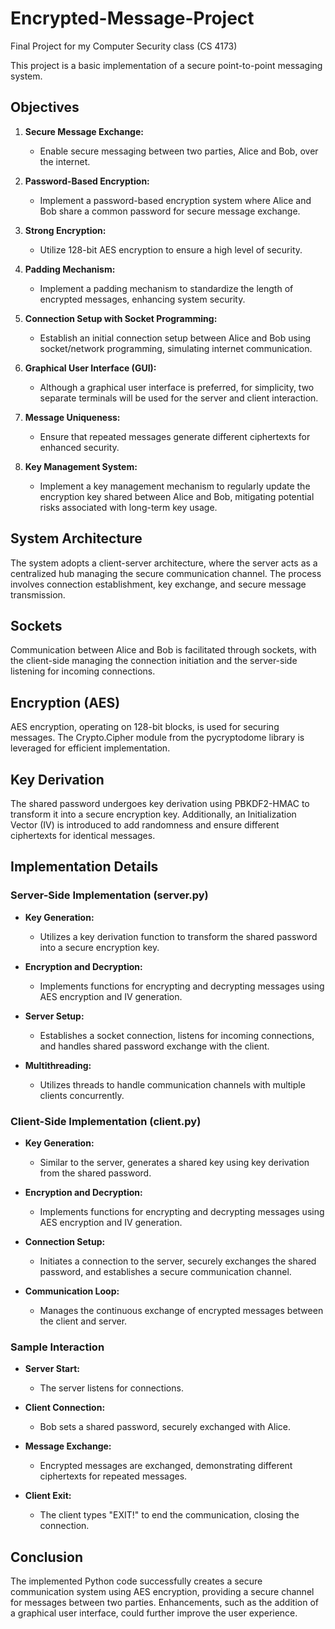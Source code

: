 # Encrypted-Message-Project
Final Project for my Computer Security class (CS 4173)

This project is a basic implementation of a secure point-to-point messaging system. 


## **Objectives**

1. **Secure Message Exchange:**
   - Enable secure messaging between two parties, Alice and Bob, over the internet.

2. **Password-Based Encryption:**
   - Implement a password-based encryption system where Alice and Bob share a common password for secure message exchange.

3. **Strong Encryption:**
   - Utilize 128-bit AES encryption to ensure a high level of security.

4. **Padding Mechanism:**
   - Implement a padding mechanism to standardize the length of encrypted messages, enhancing system security.

5. **Connection Setup with Socket Programming:**
   - Establish an initial connection setup between Alice and Bob using socket/network programming, simulating internet communication.

6. **Graphical User Interface (GUI):**
   - Although a graphical user interface is preferred, for simplicity, two separate terminals will be used for the server and client interaction.

7. **Message Uniqueness:**
   - Ensure that repeated messages generate different ciphertexts for enhanced security.

8. **Key Management System:**
   - Implement a key management mechanism to regularly update the encryption key shared between Alice and Bob, mitigating potential risks associated with long-term key usage.

## **System Architecture**

The system adopts a client-server architecture, where the server acts as a centralized hub managing the secure communication channel. The process involves connection establishment, key exchange, and secure message transmission.

## **Sockets**

Communication between Alice and Bob is facilitated through sockets, with the client-side managing the connection initiation and the server-side listening for incoming connections.

## **Encryption (AES)**

AES encryption, operating on 128-bit blocks, is used for securing messages. The Crypto.Cipher module from the pycryptodome library is leveraged for efficient implementation.

## **Key Derivation**

The shared password undergoes key derivation using PBKDF2-HMAC to transform it into a secure encryption key. Additionally, an Initialization Vector (IV) is introduced to add randomness and ensure different ciphertexts for identical messages.

## **Implementation Details**

### **Server-Side Implementation (server.py)**

- **Key Generation:**
  - Utilizes a key derivation function to transform the shared password into a secure encryption key.

- **Encryption and Decryption:**
  - Implements functions for encrypting and decrypting messages using AES encryption and IV generation.

- **Server Setup:**
  - Establishes a socket connection, listens for incoming connections, and handles shared password exchange with the client.

- **Multithreading:**
  - Utilizes threads to handle communication channels with multiple clients concurrently.

### **Client-Side Implementation (client.py)**

- **Key Generation:**
  - Similar to the server, generates a shared key using key derivation from the shared password.

- **Encryption and Decryption:**
  - Implements functions for encrypting and decrypting messages using AES encryption and IV generation.

- **Connection Setup:**
  - Initiates a connection to the server, securely exchanges the shared password, and establishes a secure communication channel.

- **Communication Loop:**
  - Manages the continuous exchange of encrypted messages between the client and server.

### **Sample Interaction**

- **Server Start:**
  - The server listens for connections.

- **Client Connection:**
  - Bob sets a shared password, securely exchanged with Alice.

- **Message Exchange:**
  - Encrypted messages are exchanged, demonstrating different ciphertexts for repeated messages.

- **Client Exit:**
  - The client types "EXIT!" to end the communication, closing the connection.

## **Conclusion**

The implemented Python code successfully creates a secure communication system using AES encryption, providing a secure channel for messages between two parties. Enhancements, such as the addition of a graphical user interface, could further improve the user experience.
